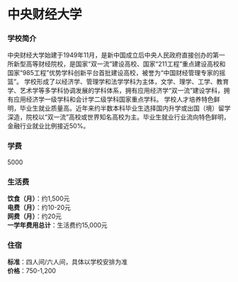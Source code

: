 # 中央财经大学
### 学校简介
中央财经大学始建于1949年11月，是新中国成立后中央人民政府直接创办的第一所新型高等财经院校，是国家“双一流”建设高校、国家“211工程”重点建设高校和国家“985工程”优势学科创新平台首批建设高校，被誉为“中国财经管理专家的摇篮”。 学校形成了以经济学、管理学和法学学科为主体，文学、理学、工学、教育学、艺术学等多学科协调发展的学科体系，拥有应用经济学“双一流”建设学科，拥有应用经济学一级学科和会计学二级学科国家重点学科。 学校人才培养特色鲜明，毕业生就业质量高。近年来约半数本科毕业生选择国内升学或出国（境）留学深造，院校以“双一流”高校或世界知名高校为主。毕业生就业行业流向特色鲜明，金融行业就业比例接近50%。

### 学费
5000

### 生活费
**饮食（月）**：约1,500元  
**电费（月）**：约10-20元  
**网费（月）**：约20元  
**一学年费用总计**：生活费约15,000元  

### 住宿
**标准**：四人间/六人间，具体以学校安排为准  
**价格**：750-1,200  
